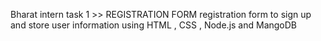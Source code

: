  Bharat intern task 1 >> REGISTRATION FORM
registration form to sign up and store user information using HTML , CSS , Node.js and MangoDB
